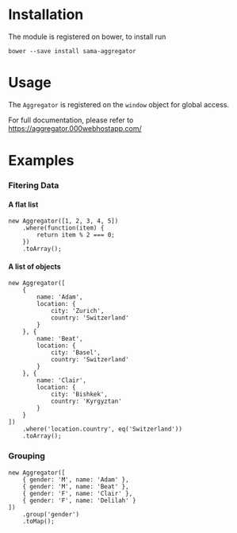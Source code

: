 Installation
============

The module is registered on bower, to install run
```
bower --save install sama-aggregator
```

Usage
=====

The `Aggregator` is registered on the `window` object for global access.

For full documentation, please refer to https://aggregator.000webhostapp.com/

Examples
========

### Fitering Data

#### A flat list
```
new Aggregator([1, 2, 3, 4, 5])
	.where(function(item) {
		return item % 2 === 0;
	})
	.toArray();
```

#### A list of objects
```
new Aggregator([
	{
		name: 'Adam',
		location: {
			city: 'Zurich',
			country: 'Switzerland'
		}
	}, {
		name: 'Beat',
		location: {
			city: 'Basel',
			country: 'Switzerland'
		}
	}, {
		name: 'Clair',
		location: {
			city: 'Bishkek',
			country: 'Kyrgyztan'
		}
	}
])
	.where('location.country', eq('Switzerland'))
	.toArray();
```

### Grouping

```
new Aggregator([
	{ gender: 'M', name: 'Adam' },
	{ gender: 'M', name: 'Beat' },
	{ gender: 'F', name: 'Clair' },
	{ gender: 'F', name: 'Delilah' }
])
	.group('gender')
	.toMap();
```
